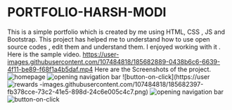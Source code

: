# PORTFOLIO-HARSH-MODI
This is a  simple portfolio which is created by me using HTML, CSS , JS and Bootstrap. This project has helped me to understand how to use open source codes , edit them and understand them. I enjoyed working with it .
Here is the sample video.
https://user-images.githubusercontent.com/107484818/185682889-0438b6c6-6639-4f11-be89-f68f1a4b5daf.mp4
Here are the Screenshots of the project.
![homepage](https://user-images.githubusercontent.com/107484818/185682378-5e6c042d-7f58-4231-b779-54278eb60e2b.png)
![opening navigation bar](https://user-images.githubusercontent.com/107484818/185682384-41dff6a5-0f86-481a-b7f3-0d23eb46ae36.png)
![button-on-click](https://user
![rewards](https://user-images.githubusercontent.com/107484818/185682403-b457f043-2be5-44d3-a30d-91752d2374ea.png)
-images.githubusercontent.com/107484818/185682397-fb378cce-73c2-41e5-898d-24c6e005c4c7.png)
![opening navigation bar](https://user-images.githubusercontent.com/107484818/185682707-3492fd46-f820-4e63-a58d-1349cabf7a77.png)
![button-on-click](https://user-images.githubusercontent.com/107484818/185682725-180b672d-cf20-4671-810f-7608cb868085.png)

